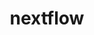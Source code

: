 ---
title: "nextflow"
layout: cache
categories: [package, develop-2023-10-01]
meta: {"versions": ["23.04.3"], "compilers": ["gcc@=7.3.1"], "oss": ["amzn2"], "platforms": ["linux"], "targets": ["aarch64", "neoverse_n1", "x86_64_v3"], "stacks": ["aws-isc", "aws-isc-aarch64", "root"], "num_specs": 3, "num_specs_by_stack": {"aws-isc-aarch64": 2, "root": 3, "aws-isc": 1}}
spec_details: [{"hash": "vr7zjgjgnth43azn27coc3rpckbmflpj", "compiler": "gcc@=7.3.1", "versions": ["23.04.3"], "os": "amzn2", "platform": "linux", "target": "aarch64", "variants": ["build_system=generic"], "stacks": ["aws-isc-aarch64", "root"], "size": "-", "tarball": "https://binaries.spack.io/releases/develop-2023-10-01/build_cache/linux-amzn2-aarch64/gcc-7.3.1/nextflow-23.04.3/linux-amzn2-aarch64-gcc-7.3.1-nextflow-23.04.3-vr7zjgjgnth43azn27coc3rpckbmflpj.spack"}, {"hash": "zzpq4yetbq5kd5sqbc6ijd5377jdeorf", "compiler": "gcc@=7.3.1", "versions": ["23.04.3"], "os": "amzn2", "platform": "linux", "target": "neoverse_n1", "variants": ["build_system=generic"], "stacks": ["aws-isc-aarch64", "root"], "size": "-", "tarball": "https://binaries.spack.io/releases/develop-2023-10-01/build_cache/linux-amzn2-neoverse_n1/gcc-7.3.1/nextflow-23.04.3/linux-amzn2-neoverse_n1-gcc-7.3.1-nextflow-23.04.3-zzpq4yetbq5kd5sqbc6ijd5377jdeorf.spack"}, {"hash": "qwz6n4gloqt64uil5f477i2uwdmldngu", "compiler": "gcc@=7.3.1", "versions": ["23.04.3"], "os": "amzn2", "platform": "linux", "target": "x86_64_v3", "variants": ["build_system=generic"], "stacks": ["aws-isc", "root"], "size": "-", "tarball": "https://binaries.spack.io/releases/develop-2023-10-01/build_cache/linux-amzn2-x86_64_v3/gcc-7.3.1/nextflow-23.04.3/linux-amzn2-x86_64_v3-gcc-7.3.1-nextflow-23.04.3-qwz6n4gloqt64uil5f477i2uwdmldngu.spack"}]
---